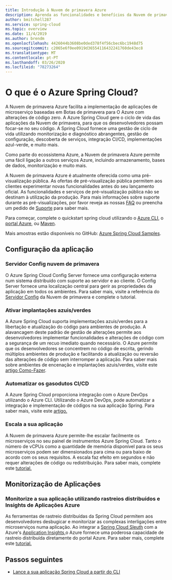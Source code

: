 ```yaml
---
title: Introdução à Nuvem de primavera Azure
description: Aprenda as funcionalidades e benefícios da Nuvem de primavera Azure para implementar e gerir aplicações java spring em Azure.
author: bmitchell287
ms.service: spring-cloud
ms.topic: overview
ms.date: 11/4/2019
ms.author: brendm
ms.openlocfilehash: 4426044b3608be0ded378f4f56cbec6bc1948d75
ms.sourcegitcommit: c2065e6f0ee0919d36554116432241760de43ec8
ms.translationtype: MT
ms.contentlocale: pt-PT
ms.lasthandoff: 03/26/2020
ms.locfileid: "78273264"
---
```

# <a name="what-is-azure-spring-cloud"></a>O que é o Azure Spring Cloud?

A Nuvem de primavera Azure facilita a implementação de aplicações de microserviço baseadas em Botas de primavera para O Azure com alterações de código zero.  A Azure Spring Cloud gere o ciclo de vida das aplicações da Nuvem de primavera, para que os desenvolvedores possam focar-se no seu código.  A Spring Cloud fornece uma gestão de ciclo de vida utilizando monitorização e diagnóstico abrangentes, gestão de configuração, descoberta de serviços, integração CI/CD, implementações azul-verde, e muito mais.

Como parte do ecossistema Azure, a Nuvem de primavera Azure permite uma fácil ligação a outros serviços Azure, incluindo armazenamento, bases de dados, monitorização e muito mais.

A Nuvem de primavera Azure é atualmente oferecida como uma pré-visualização pública. As ofertas de pré-visualização pública permitem aos clientes experimentar novas funcionalidades antes do seu lançamento oficial.  As funcionalidades e serviços de pré-visualização pública não se destinam à utilização da produção.  Para mais informações sobre suporte durante as pré-visualizações, por favor reveja as nossas [FAQ](https://azure.microsoft.com/support/faq/) ou preencha um pedido de [Suporte](https://docs.microsoft.com/azure/azure-portal/supportability/how-to-create-azure-support-request) para saber mais.

Para começar, complete o quickstart spring cloud utilizando o [Azure CLI](spring-cloud-quickstart-launch-app-cli.md), o [portal Azure](spring-cloud-quickstart-launch-app-portal.md), ou [Maven](spring-cloud-quickstart-launch-app-maven.md).

Mais amostras estão disponíveis no GitHub: [Azure Spring Cloud Samples](https://github.com/Azure-Samples/Azure-Spring-Cloud-Samples/tree/master/service-binding-cosmosdb-sql).

## <a name="application-configuration"></a>Configuração da aplicação

### <a name="spring-cloud-config-server"></a>Servidor Config nuvem de primavera

O Azure Spring Cloud Config Server fornece uma configuração externa num sistema distribuído com suporte ao servidor e ao cliente.  O Config Server fornece uma localização central para gerir as propriedades da aplicação em todos os ambientes.  Para saber mais, visite a referência do [Servidor Config](https://spring.io/projects/spring-cloud-config.md) da Nuvem de primavera e complete o tutorial.

### <a name="enable-bluegreen-deployments"></a>Ativar implantações azuis/verdes

A Azure Spring Cloud suporta implementações azuis/verdes para a libertação e atualização do código para ambientes de produção.  A alavancagem deste padrão de gestão de alterações permite aos desenvolvedores implementar funcionalidades e alterações de código com a segurança de um recuo imediato quando necessário.  O Azure permite que os desenvolvedores se concentrem no código de escrita, gerindo múltiplos ambientes de produção e facilitando a atualização ou reversão das alterações de código sem interromper a aplicação.  Para saber mais sobre ambientes de encenação e implantações azuis/verdes, visite este [artigo Como-Fazer](spring-cloud-howto-staging-environment.md).

### <a name="automate-cicd-pipelines"></a>Automatizar os gasodutos CI/CD

A Azure Spring Cloud proporciona integração com o Azure DevOps utilizando o Azure CLI.  Utilizando o Azure DevOps, pode automatizar a integração e implementação de códigos na sua aplicação Spring.  Para saber mais, visite este [artigo.](spring-cloud-howto-cicd.md)

### <a name="scale-your-application"></a>Escala a sua aplicação

A Nuvem de primavera Azure permite-lhe escalar facilmente os microserviços no seu painel de instrumentos Azure Spring Cloud.  Tanto o número de vCPUs como a quantidade de memória disponível para os seus microserviços podem ser dimensionados para cima ou para baixo de acordo com os seus requisitos.  A escala faz efeito em segundos e não requer alterações de código ou redistribuição.  Para saber mais, complete este [tutorial.](spring-cloud-tutorial-scale-manual.md)

## <a name="application-monitoring"></a>Monitorização de Aplicações

### <a name="monitor-your-application-using-distributed-tracing-and-azure-app-insights"></a>Monitorize a sua aplicação utilizando rastreios distribuídos e Insights de Aplicações Azure

As ferramentas de rastreio distribuídas da Spring Cloud permitem aos desenvolvedores desbugicar e monitorizar as complexas interligações entre microserviços numa aplicação.  Ao integrar a [Spring Cloud Sleuth](https://spring.io/projects/spring-cloud-sleuth) com a Azure's [Application Insights,](../azure-monitor/insights/insights-overview.md)o Azure fornece uma poderosa capacidade de rastreio distribuída diretamente do portal Azure.  Para saber mais, complete este [tutorial.](spring-cloud-tutorial-distributed-tracing.md)

## <a name="next-steps"></a>Passos seguintes

- [Lance a sua aplicação Spring Cloud a partir do CLI](spring-cloud-quickstart-launch-app-cli.md)
